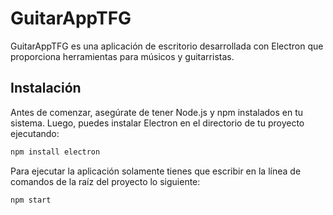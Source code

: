 # GuitarAppTFG

GuitarAppTFG es una aplicación de escritorio desarrollada con Electron que proporciona herramientas para músicos y guitarristas.

## Instalación

Antes de comenzar, asegúrate de tener Node.js y npm instalados en tu sistema. Luego, puedes instalar Electron en el directorio de tu proyecto ejecutando:

```bash
npm install electron
```
Para ejecutar la aplicación solamente tienes que escribir en la línea de comandos de la raíz del proyecto lo siguiente:

```bash
npm start
```